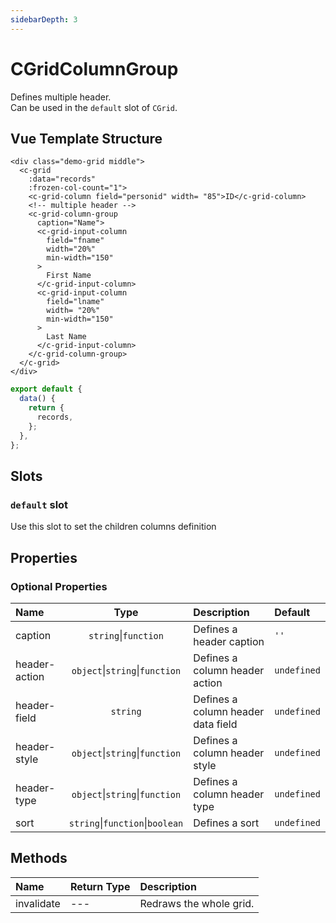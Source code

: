 ```yaml
---
sidebarDepth: 3
---
```


# CGridColumnGroup

Defines multiple header.  
Can be used in the `default` slot of `CGrid`.

## Vue Template Structure

<code-preview>

```vue
<div class="demo-grid middle">
  <c-grid
    :data="records"
    :frozen-col-count="1">
    <c-grid-column field="personid" width= "85">ID</c-grid-column>
    <!-- multiple header -->
    <c-grid-column-group
      caption="Name">
      <c-grid-input-column
        field="fname"
        width="20%"
        min-width="150"
      >
        First Name
      </c-grid-input-column>
      <c-grid-input-column
        field="lname"
        width= "20%"
        min-width="150"
      >
        Last Name
      </c-grid-input-column>
    </c-grid-column-group>
  </c-grid>
</div>
```

```js
export default {
  data() {
    return {
      records,
    };
  },
};
```

</code-preview>

## Slots

<!-- SLOT_DEFAULT_START -->

### `default` slot

Use this slot to set the children columns definition

<!-- SLOT_DEFAULT_END -->

## Properties

<!-- PROPS_TABLE_START -->

### Optional Properties

| Name          |                  Type                   | Description                        | Default     |
| :------------ | :-------------------------------------: | :--------------------------------- | :---------- |
| caption       |        `string`&#124;`function`         | Defines a header caption           | `''`        |
| header-action | `object`&#124;`string`&#124;`function`  | Defines a column header action     | `undefined` |
| header-field  |                `string`                 | Defines a column header data field | `undefined` |
| header-style  | `object`&#124;`string`&#124;`function`  | Defines a column header style      | `undefined` |
| header-type   | `object`&#124;`string`&#124;`function`  | Defines a column header type       | `undefined` |
| sort          | `string`&#124;`function`&#124;`boolean` | Defines a sort                     | `undefined` |

<!-- PROPS_TABLE_END -->

## Methods

<!-- METHODS_TABLE_START -->

| Name       | Return Type | Description             |
| :--------- | :---------- | :---------------------- |
| invalidate | ---         | Redraws the whole grid. |

<!-- METHODS_TABLE_END -->

